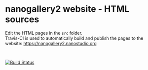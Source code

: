 # nanogallery2 website - HTML sources

Edit the HTML pages in the `src` folder.  
Travis-CI is used to automatically build and publish the pages to the website: https://nanogallery2.nanostudio.org
  
&nbsp; 
  
[![Build Status](https://travis-ci.org/nanostudio-org/nanogallery2.svg?branch=dev-gh-pages)](https://travis-ci.org/nanostudio-org/nanogallery2)
